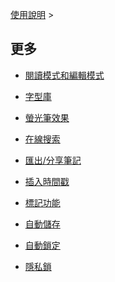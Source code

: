 [使用說明](/dragonnest/drawnote/manual/zh-tw) >

更多
---

- [閱讀模式和編輯模式](reading_mode_and_editing_mode.md)

- [字型庫](font_library.md)

- [螢光筆效果](highlighter_effect.md)

- [在線搜索](online_search.md)

- [匯出/分享筆記](export_share_notes.md)

- [插入時間戳](insert_timestamp.md)

- [標記功能](marking_function.md)

- [自動儲存](autosave.md)

- [自動鎖定](automatic_locking.md)

- [隱私鎖](privacy_lock.md)